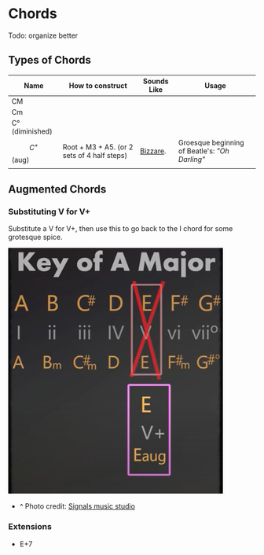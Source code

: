 # Chords

Todo: organize better

## Types of Chords

| Name            | How to construct                            | Sounds Like                                                                                     | Usage                                          |
| --------------- | ------------------------------------------- | ----------------------------------------------------------------------------------------------- | ---------------------------------------------- |
| CM              |                                             |                                                                                                 |                                                |
| Cm              |                                             |                                                                                                 |                                                |
| C° (diminished) |                                             |                                                                                                 |                                                |
| $$C^+$$ (aug)   | Root + M3 + A5. (or 2 sets of 4 half steps) | [Bizzare](https://www.youtube.com/watch?time\_continue=135\&v=wNWDjhDo2Ak\&feature=emb\_title). | Groesque beginning of Beatle's: _"Oh Darling"_ |
|                 |                                             |                                                                                                 |                                                |

## Augmented Chords

### Substituting V for V+

Substitute a V for V+, then use this to go back to the I chord for some grotesque spice.

![](<../../.gitbook/assets/CleanShot 2022-01-23 at 16.27.45.jpg>)

* ^ Photo credit: [Signals music studio](https://www.youtube.com/watch?v=wNWDjhDo2Ak\&t=214s)

### Extensions

* E+7
